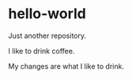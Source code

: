 # hello-world
Just another repository. 

I like to drink coffee.

  My changes 
    are
 what I like 
  to drink.
